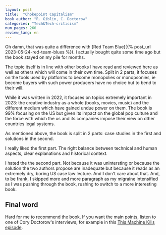 ```yaml
---
layout: post
title:  "Chokepoint Capitalism"
book_author: "R. Giblin, C. Doctorow"
categories: "Tech&Tech-criticism"
num_pages: 260
review_lang: en
---
```


Oh damn, that was quite a difference with [Red Team Blue]({% post_url 2023-05-24-red-team-blues %}). I actually bought quite some time ago but the book stayed on my pile for months.

The topic itself is in line with other books I have read and reviewed here as well as others which will come in their own time. Split in 2 parts, it focuses on the tools used by platforms to become monopolies or monopsonies, ie become buyers with such power producers have no choice but to bend to their will.

While it was written in 2022, it focuses on topics extremely important in 2023: the creative industry as a whole (books, movies, music) and the different medium which have gained undue power on them. The book is 99% focusing on the US but given its impact on the global pop culture and the force with which the us and its companies impose their view on other countries legal systems.

As mentioned above, the book is split in 2 parts: case studies in the first and solutions in the second.

I really liked the first part. The right balance between technical and human aspects, clear explanations and historical context.

I hated the the second part. Not because it was unintersting or because the solution the two authors propose are inadequate but because it reads as an extremely dry, boring US case law lecture. And I don't care about that. And, to be frank, I skipped more and more paragraph as my migraine intensified as I was pushing through the book, rushing to switch to a more interesting book.

## Final word

Hard for me to recommend the book. If you want the main points, listen to one of Cory Doctorow's interviews, for example in this [This Machine Kills episode](https://soundcloud.com/thismachinekillspod/48-who-uses-the-users-ft-cory-doctorow).